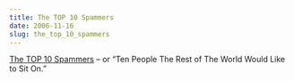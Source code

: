 ```yaml
---
title: The TOP 10 Spammers
date: 2006-11-16
slug: the_top_10_spammers
---
```

<p><a href="http://www.spamhaus.org/statistics/spammers.lasso">The TOP 10 Spammers</a> &#8211; or &#8220;Ten People The Rest of The World Would Like to Sit On.&#8221;</p>